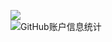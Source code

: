 <!--
### Hi there 👋
-->

<!--
**Y0looo/Y0looo** is a ✨ _special_ ✨ repository because its `README.md` (this file) appears on your GitHub profile.

Here are some ideas to get you started:

- 🔭 I’m currently working on ...
- 🌱 I’m currently learning ...
- 👯 I’m looking to collaborate on ...
- 🤔 I’m looking for help with ...
- 💬 Ask me about ...
- 📫 How to reach me: ...
- 😄 Pronouns: ...
- ⚡ Fun fact: ...
-->
![](https://komarev.com/ghpvc/?username=Y0looo)
<br>
![GitHub账户信息统计](https://github-stats.ubrong.com/api?username=Y0looo&show_icons=true&theme=tokyonight)
<!--
![GitHub账户最常用语言](https://github-stats.ubrong.com/api/top-langs/?username=Y0looo&layout=compact&theme=tokyonight)
![github统计](https://stats.justsong.cn/api/github?username=Y0looo&theme=tokyonight)
-->
